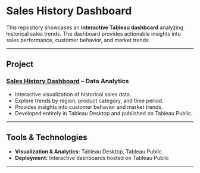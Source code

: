 # Sales History Dashboard

This repository showcases an **interactive Tableau dashboard** analyzing historical sales trends. The dashboard provides actionable insights into sales performance, customer behavior, and market trends.

---

## Project

### [Sales History Dashboard](https://public.tableau.com/app/profile/ankita.jb/viz/SalesDashboard2022-23/SalesDashboard?publish=yes) – Data Analytics
- Interactive visualization of historical sales data.  
- Explore trends by region, product category, and time period.  
- Provides insights into customer behavior and market trends.  
- Developed entirely in Tableau Desktop and published on Tableau Public.  

---

## Tools & Technologies

- **Visualization & Analytics:** Tableau Desktop, Tableau Public  
- **Deployment:** Interactive dashboards hosted on Tableau Public  

---

